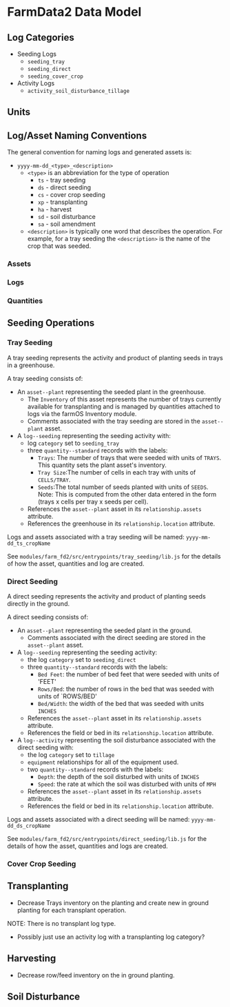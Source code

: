 # FarmData2 Data Model

## Log Categories

- Seeding Logs
  - `seeding_tray`
  - `seeding_direct`
  - `seeding_cover_crop`
- Activity Logs
  - `activity_soil_disturbance_tillage`

## Units

## Log/Asset Naming Conventions

The general convention for naming logs and generated assets is:

- `yyyy-mm-dd_<type>_<description>`
  - `<type>` is an abbreviation for the type of operation
    - `ts` - tray seeding
    - `ds` - direct seeding
    - `cs` - cover crop seeding
    - `xp` - transplanting
    - `ha` - harvest
    - `sd` - soil disturbance
    - `sa` - soil amendment
  - `<description>` is typically one word that describes the operation. For example, for a tray seeding the `<description>` is the name of the crop that was seeded.

### Assets

### Logs

### Quantities

## Seeding Operations

### Tray Seeding

A tray seeding represents the activity and product of planting seeds in trays in a greenhouse.

A tray seeding consists of:

- An `asset--plant` representing the seeded plant in the greenhouse.
  - The `Inventory` of this asset represents the number of trays currently available for transplanting and is managed by quantities attached to logs via the farmOS Inventory module.
  - Comments associated with the tray seeding are stored in the `asset--plant` asset.
- A `log--seeding` representing the seeding activity with:
  - log `category` set to `seeding_tray`
  - three `quantity--standard` records with the labels:
    - `Trays`: The number of trays that were seeded with units of `TRAYS`. This quantity sets the plant asset's inventory.
    - `Tray Size`:The number of cells in each tray with units of `CELLS/TRAY`.
    - `Seeds`:The total number of seeds planted with units of `SEEDS`. Note: This is computed from the other data entered in the form (trays x cells per tray x seeds per cell).
  - References the `asset--plant` asset in its `relationship.assets` attribute.
  - References the greenhouse in its `relationship.location` attribute.

Logs and assets associated with a tray seeding will be named: `yyyy-mm-dd_ts_cropName`

See `modules/farm_fd2/src/entrypoints/tray_seeding/lib.js` for the details of how the asset, quantities and log are created.

### Direct Seeding

A direct seeding represents the activity and product of planting seeds directly in the ground.

A direct seeding consists of:

- An `asset--plant` representing the seeded plant in the ground.
  - Comments associated with the direct seeding are stored in the `asset--plant` asset.
- A `log--seeding` representing the seeding activity:
  - the log `category` set to `seeding_direct`
  - three `quantity--standard` records with the labels:
    - `Bed Feet`: the number of bed feet that were seeded with units of 'FEET'
    - `Rows/Bed`: the number of rows in the bed that was seeded with units of `ROWS/BED'
    - `Bed/Width`: the width of the bed that was seeded with units `INCHES`
  - References the `asset--plant` asset in its `relationship.assets` attribute.
  - References the field or bed in its `relationship.location` attribute.
- A `log--activity` representing the soil disturbance associated with the direct seeding with:
  - the log `category` set to `tillage`
  - `equipment` relationships for all of the equipment used.
  - two `quantity--standard` records with the labels:
    - `Depth`: the depth of the soil disturbed with units of `INCHES`
    - `Speed`: the rate at which the soil was disturbed with units of `MPH`
  - References the `asset--plant` asset in its `relationship.assets` attribute.
  - References the field or bed in its `relationship.location` attribute.

Logs and assets associated with a direct seeding will be named: `yyyy-mm-dd_ds_cropName`

See `modules/farm_fd2/src/entrypoints/direct_seeding/lib.js` for the details of how the asset, quantities and logs are created.

### Cover Crop Seeding

## Transplanting

- Decrease Trays inventory on the planting and create new in ground planting for each transplant operation.

NOTE: There is no transplant log type.

- Possibly just use an activity log with a transplanting log category?

## Harvesting

- Decrease row/feed inventory on the in ground planting.

## Soil Disturbance
